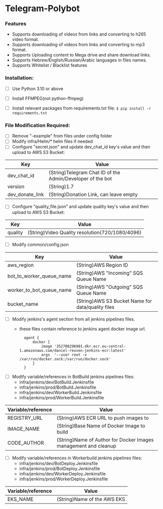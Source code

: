 # Telegram-Polybot

### Features
- Supports downloading of videos from links and converting to h265 video format.
- Supports downloading of videos from links and converting to mp3 format.
- Supports Uploading content to Mega drive and share download links.
- Supports Hebrew/English/Russian/Arabic languages in files names.
- Supports Whitelist / Blacklist features



### Installation:

- [ ] Use Python 3.10 or above
- [ ] Install FFMPEG(not python-ffmpeg)
- [ ] Install relevant packages from requirements.txt file:
`$ pip install -r requirements.txt`



### File Modification Required:
- [ ] Remove "-example" from files under config folder
- [ ] Modify infra/Helm/* helm files if needed
- [ ] Configure "secret.json" and update dev_chat_id key's value and then upload to AWS S3 Bucket:

| Key                   | Value                                                     |
| ---------             |-----------------------------------------------------------|
| dev_chat_id           | (String)Telegram Chat ID of the Admin/Developer of the bot|
| version               | (String)1.7                                               |
| dev_donate_link       | (String)Donation Link, can leave empty                    |
- [ ] Configure "quality_file.json" and update quality key's value and then upload to AWS S3 Bucket:

| Key          | Value                                              |
| ---------    |----------------------------------------------------|
| quality      | (String)Video Quality resolution(720/1080/4096)    |

- [ ] Modify common/config.json

| Key                           | Value                                             |
| ---------                     |---------------------------------------------------|
| aws_region                    | (String)AWS Region ID                             |
| bot_to_worker_queue_name      | (String)AWS "Incoming" SQS Queue Name             |
| worker_to_bot_queue_name      | (String)AWS "Outgoing" SQS Queue Name             |
| bucket_name                   | (String)AWS S3 Bucket Name for data/quality files |

- [ ] Modify jenkins's agent section from all jenkins pipelines files.
    * these files contain reference to jenkins agent docker image url.

            agent {
                docker {
                    image '352708296901.dkr.ecr.eu-central-1.amazonaws.com/daniel-reuven-jenkins-ecr:latest'
                    args  '--user root -v /var/run/docker.sock:/var/run/docker.sock'
                }
            }
- [ ] Modify variable/references in BotBuild jenkins pipelines files:
    * infra/jenkins/dev/BotBuild.Jenkinsfile
    * infra/jenkins/prod/BotBuild.Jenkinsfile
    * infra/jenkins/dev/WorkerBuild.Jenkinsfile
    * infra/jenkins/prod/WorkerBuild.Jenkinsfile

| Variable/reference | Value                                                           |
| --------------|-----------------------------------------------------------------|
| REGISTRY_URL  | (String)AWS ECR URL to push images to                           |
| IMAGE_NAME    | (String)Base Name of Docker Image to build                      |
| CODE_AUTHOR    | (String)Name of Author for Docker Images management and cleanup |
- [ ] Modify variable/references in Workerbuild jenkins pipelines files:
    * infra/jenkins/dev/BotDeploy.Jenkinsfile
    * infra/jenkins/prod/BotDeploy.Jenkinsfile
    * infra/jenkins/dev/WorkerDeploy.Jenkinsfile
    * infra/jenkins/prod/WorkerDeploy.Jenkinsfile

| Variable/reference | Value                        |
| --------------|-----------------------------------|
| EKS_NAME      | (String)Name of the AWS EKS       |
